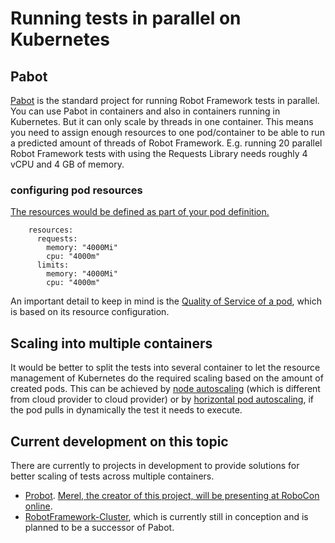 # Running tests in parallel on Kubernetes
## Pabot
[Pabot](https://pabot.org/) is the standard project for running Robot Framework tests in parallel. You can use Pabot in containers and also in containers running in Kubernetes. But it can only scale by threads in one container. This means you need to assign enough resources to one pod/container to be able to run a predicted amount of threads of Robot Framework. E.g. running 20 parallel Robot Framework tests with using the Requests Library needs roughly 4 vCPU and 4 GB of memory.

### configuring pod resources
[The resources would be defined as part of your pod definition.](https://kubernetes.io/docs/concepts/configuration/manage-resources-containers/)
```
    resources:
      requests:
        memory: "4000Mi"
        cpu: "4000m"
      limits:
        memory: "4000Mi"
        cpu: "4000m"
```
An important detail to keep in mind is the [Quality of Service of a pod](https://kubernetes.io/docs/tasks/configure-pod-container/quality-service-pod/), which is based on its resource configuration.


## Scaling into multiple containers
It would be better to split the tests into several container to let the resource management of Kubernetes do the required scaling based on the amount of created pods. This can be achieved by [node autoscaling](https://cloud.google.com/kubernetes-engine/docs/concepts/cluster-autoscaler) (which is different from cloud provider to cloud provider) or by [horizontal pod autoscaling](https://kubernetes.io/de/docs/tasks/run-application/horizontal-pod-autoscale/), if the pod pulls in dynamically the test it needs to execute. 

## Current development on this topic
There are currently to projects in development to provide solutions for better scaling of tests across multiple containers.
- [Probot](https://github.com/mwfoekens/Probot). [Merel, the creator of this project, will be presenting at RoboCon online](https://robocon.io/#online-probot-test-parallelization--distribution-with-docker-and-kubernetes). 
- [RobotFramework-Cluster](https://github.com/MarketSquare/robotframework-cluster), which is currently still in conception and is planned to be a successor of Pabot.

